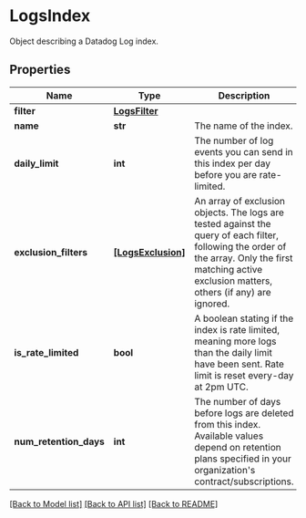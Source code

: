 # LogsIndex

Object describing a Datadog Log index.

## Properties

| Name                   | Type                                    | Description                                                                                                                                                                                           | Notes                 |
| ---------------------- | --------------------------------------- | ----------------------------------------------------------------------------------------------------------------------------------------------------------------------------------------------------- | --------------------- |
| **filter**             | [**LogsFilter**](LogsFilter.md)         |                                                                                                                                                                                                       |
| **name**               | **str**                                 | The name of the index.                                                                                                                                                                                |
| **daily_limit**        | **int**                                 | The number of log events you can send in this index per day before you are rate-limited.                                                                                                              | [optional]            |
| **exclusion_filters**  | [**[LogsExclusion]**](LogsExclusion.md) | An array of exclusion objects. The logs are tested against the query of each filter, following the order of the array. Only the first matching active exclusion matters, others (if any) are ignored. | [optional]            |
| **is_rate_limited**    | **bool**                                | A boolean stating if the index is rate limited, meaning more logs than the daily limit have been sent. Rate limit is reset every-day at 2pm UTC.                                                      | [optional] [readonly] |
| **num_retention_days** | **int**                                 | The number of days before logs are deleted from this index. Available values depend on retention plans specified in your organization&#39;s contract/subscriptions.                                   | [optional]            |

[[Back to Model list]](README.md#documentation-for-models) [[Back to API list]](README.md#documentation-for-api-endpoints) [[Back to README]](README.md)
